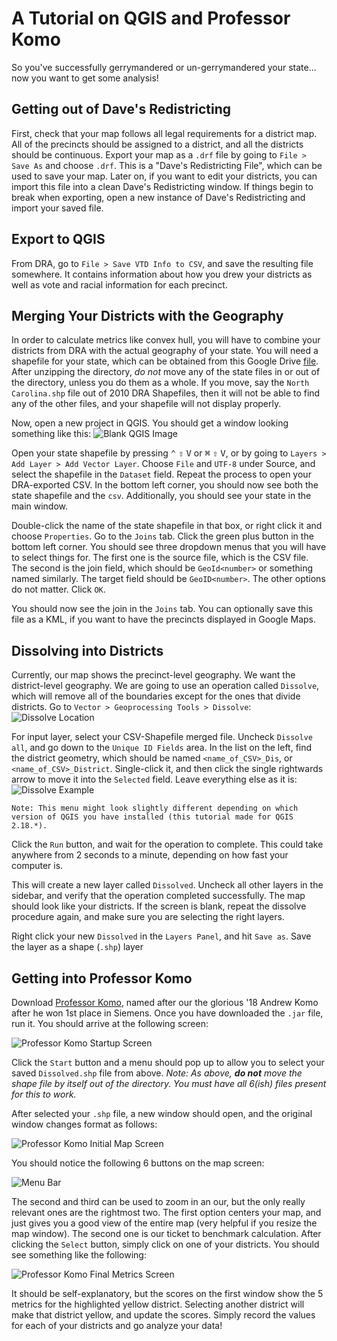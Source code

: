 # A Tutorial on QGIS and Professor Komo

So you've successfully gerrymandered or un-gerrymandered your state... now you want to get some analysis!

## Getting out of Dave's Redistricting

First, check that your map follows all legal requirements for a district map.
All of the precincts should be assigned to a district, and all the districts should be continuous.
Export your map as a `.drf` file by going to `File > Save As` and choose `.drf`.
This is a "Dave's Redistricting File", which can be used to save your map.
 Later on, if you want to edit your districts, you can import this file into a clean Dave's Redistricting window. If things begin to break when exporting, open a new instance of Dave's Redistricting and import your saved file.

## Export to QGIS

From DRA, go to `File > Save VTD Info to CSV`, and save the resulting file somewhere. It contains information about how you drew your districts as well as vote and racial information for each precinct.

## Merging Your Districts with the Geography

In order to calculate metrics like convex hull, you will have to combine your districts from DRA with the actual geography of your state.
You will need a shapefile for your state, which can be obtained from this Google Drive [file](https://drive.google.com/folderview?id=0Bz_uFI8VY7xLZV9tTEFvc0hMdTg&usp=sharing).
After unzipping the directory, *do not* move any of the state files in or out of the directory, unless you do them as a whole.
If you move, say the `North Carolina.shp` file out of 2010 DRA Shapefiles, then it will not be able to find any of the other files, and your shapefile will not display properly.

Now, open a new project in QGIS. You should get a window looking something like this:
![Blank QGIS Image](https://i.imgur.com/2dHeMKX.png)

Open your state shapefile by pressing <kbd>⌃</kbd> <kbd>⇧</kbd> <kbd>V</kbd> or <kbd>⌘</kbd> <kbd>⇧</kbd> <kbd>V</kbd>, or by going to `Layers > Add Layer > Add Vector Layer`.
Choose `File` and `UTF-8` under Source, and select the shapefile in the `Dataset` field.
Repeat the process to open your DRA-exported CSV.
In the bottom left corner, you should now see both the state shapefile and the `csv`.
Additionally, you should see your state in the main window.

Double-click the name of the state shapefile in that box, or right click it and choose `Properties`.
Go to the `Joins` tab.
Click the green plus button in the bottom left corner.
You should see three dropdown menus that you will have to select things for.
The first one is the source file, which is the CSV file.
The second is the join field, which should be `GeoId<number>` or something named similarly.
The target field should be `GeoID<number>`. The other options do not matter. Click `OK`.

You should now see the join in the `Joins` tab. You can optionally save this file as a KML, if you want to have the precincts displayed in Google Maps.

## Dissolving into Districts

Currently, our map shows the precinct-level geography.
We want the district-level geography.
We are going to use an operation called `Dissolve`, which will remove all of the boundaries except for the ones that divide districts.
Go to `Vector > Geoprocessing Tools > Dissolve`:
![Dissolve Location](https://i.imgur.com/WMTobDd.png)

For input layer, select your CSV-Shapefile merged file.
Uncheck `Dissolve all`, and go down to the `Unique ID Fields` area.
In the list on the left, find the district geometry, which should be named `<name_of_CSV>_Dis`, or `<name_of_CSV>_District`.
Single-click it, and then click the single rightwards arrow to move it into the `Selected` field.
Leave everything else as it is:
![Dissolve Example](https://i.imgur.com/pjTX0KZ.png)

`Note: This menu might look slightly different depending on which version of QGIS you have installed (this tutorial made for QGIS 2.18.*). `

Click the `Run` button, and wait for the operation to complete.
This could take anywhere from 2 seconds to a minute, depending on how fast your computer is.

This will create a new layer called `Dissolved`.
Uncheck all other layers in the sidebar, and verify that the operation completed successfully.
The map should look like your districts.
If the screen is blank, repeat the dissolve procedure again, and make sure you are selecting the right layers.

Right click your new `Dissolved` in the `Layers Panel`, and hit `Save as`. Save the layer as a shape (`.shp`) layer

## Getting into Professor Komo

Download [Professor Komo](https://drive.google.com/open?id=1vvlv61xvNgekhqzbha7X3jEpWXqSoXxn), named after our the glorious '18 Andrew Komo after he won 1st place in Siemens. Once you have downloaded the `.jar` file, run it. You should arrive at the following screen:

![Professor Komo Startup Screen](https://imgur.com/Df5dB8v.png)

Click the `Start` button and a menu should pop up to allow you to select your saved `Dissolved.shp` file from above. *Note: As above, **do not** move the shape file by itself out of the directory. You must have all 6(ish) files present for this to work.* 

After selected your `.shp` file, a new window should open, and the original window changes format as follows:

![Professor Komo Initial Map Screen](https://imgur.com/ULnqlOk.png)

You should notice the following 6 buttons on the map screen:

![Menu Bar](https://imgur.com/rKLul1C.png)

The second and third can be used to zoom in an our, but the only really relevant ones are the rightmost two. The first option centers your map, and just gives you a good view of the entire map (very helpful if you resize the map window). The second one is our ticket to benchmark calculation. After clicking the `Select` button, simply click on one of your districts. You should see something like the following:

![Professor Komo Final Metrics Screen](https://imgur.com/If2ULBj.png)

It should be self-explanatory, but the scores on the first window show the 5 metrics for the highlighted yellow district. Selecting another district will make that district yellow, and update the scores. Simply record the values for each of your districts and go analyze your data!
